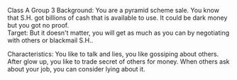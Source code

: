 Class A Group 3
Background:
You are a pyramid scheme sale.  You know that S.H. got billions of cash that is available to use.  It could be dark money but you got no proof.  
Target:
But it doesn't matter, you will get as much as you can by negotiating with others or blackmail S.H..

Characteristics:
You like to talk and lies, you like gossiping about others. After glow up, you like to trade secret of others for money.
When others ask about your job, you can consider lying about it.